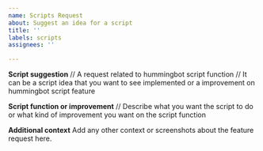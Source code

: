 ```yaml
---
name: Scripts Request
about: Suggest an idea for a script
title: ''
labels: scripts
assignees: ''

---
```


**Script suggestion**
// A request related to hummingbot script function
// It can be a script idea that you want to see implemented or a improvement on hummingbot script feature

**Script function or improvement**
// Describe what you want the script to do or what kind of improvement you want on the script function

**Additional context**
Add any other context or screenshots about the feature request here.
